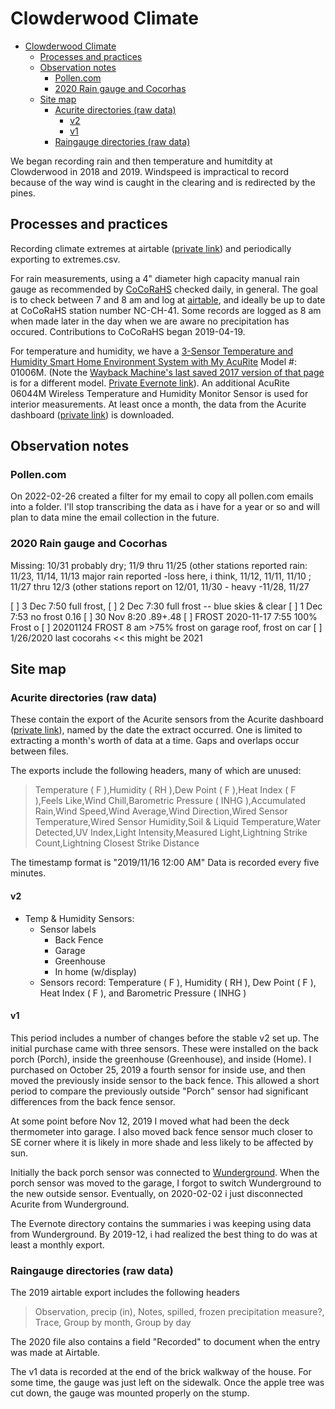 # Clowderwood Climate

- [Clowderwood Climate](#clowderwood-climate)
  - [Processes and practices](#processes-and-practices)
  - [Observation notes](#observation-notes)
    - [Pollen.com](#pollencom)
    - [2020 Rain gauge and Cocorhas](#2020-rain-gauge-and-cocorhas)
  - [Site map](#site-map)
    - [Acurite directories (raw data)](#acurite-directories-raw-data)
      - [v2](#v2)
      - [v1](#v1)
    - [Raingauge directories (raw data)](#raingauge-directories-raw-data)

We began recording rain and then temperature and humitdity at Clowderwood in 2018 and 2019. Windspeed is impractical to record because of the way wind is caught in the clearing and is redirected by the pines.

## Processes and practices

Recording climate extremes at airtable ([private link](https://airtable.com/tblGdP3Iq4ST0KGyF/viwoJZrH9rx84CDb3?blocks=hide)) and periodically exporting to extremes.csv.

For rain measurements, using a 4" diameter high capacity manual rain gauge as recommended by [CoCoRaHS](https://www.cocorahs.org/) checked daily, in general. The goal is to check between 7 and 8 am and log at [airtable](https://airtable.com/shr0qeDlQyZvvLDNt), and ideally be up to date at CoCoRaHS station number NC-CH-41. Some records are logged as 8 am when made later in the day when we are aware no precipitation has occured. Contributions to CoCoRaHS began 2019-04-19.

For temperature and humidity, we have a [3-Sensor Temperature and Humidity Smart Home Environment System with My AcuRite](https://www.acurite.com/environment-system-with-temperature-and-humidity-01059.html)
Model #: 01006M. (Note the [Wayback Machine's last saved 2017 version of that page](https://www.acurite.com/environment-system-with-temperature-and-humidity-01059.html) is for a different model. [Private Evernote link](https://www.evernote.com/shard/s6/nl/757910/f52ba591-3caa-4a91-a629-9fe7e0a55157/)). An additional AcuRite 06044M Wireless Temperature and Humidity Monitor Sensor is used for interior measurements. At least once a month, the data from the Acurite dashboard ([private link](https://www.myacurite.com/#/dashboard/922231)) is downloaded.

## Observation notes

### Pollen.com

On 2022-02-26 created a filter for my email to copy all pollen.com emails into a folder. I'll stop transcribing the data as i have for a year or so and will plan to data mine the email collection in the future.

### 2020 Rain gauge and Cocorhas

Missing: 10/31 probably dry; 11/9 thru 11/25 (other stations reported rain: 11/23, 11/14, 11/13 major rain reported -loss here, i think, 11/12, 11/11, 11/10 ; 11/27 thru 12/3 (other stations report on 12/01, 11/30 - heavy -11/28, 11/27 


[ ] 3 Dec 7:50 full frost,
[ ] 2 Dec 7:30 full frost -- blue skies & clear
[ ] 1 Dec 7:53 no frost 0.16
[ ] 30 Nov 8:20 .89+.48
[ ] FROST 2020-11-17 7:55  100% Frost o
[ ] 20201124 FROST 8 am >75% frost on garage roof, frost on car
[ ] 1/26/2020 last cocorahs << this might be 2021 

## Site map

### Acurite directories (raw data)

These contain the export of the Acurite sensors from the Acurite dashboard ([private link](https://www.myacurite.com/#/dashboard/922231)), named by the date the extract occurred. One is limited to extracting a month's worth of data at a time. Gaps and overlaps occur between files.

The exports include the following headers, many of which are unused:

> Temperature ( F ),Humidity ( RH ),Dew Point ( F ),Heat Index ( F ),Feels Like,Wind Chill,Barometric Pressure ( INHG ),Accumulated Rain,Wind Speed,Wind Average,Wind Direction,Wired Sensor Temperature,Wired Sensor Humidity,Soil & Liquid Temperature,Water Detected,UV Index,Light Intensity,Measured Light,Lightning Strike Count,Lightning Closest Strike Distance

The timestamp format is "2019/11/16 12:00 AM"  Data is recorded every five minutes.

#### v2

- Temp & Humidity Sensors:
  - Sensor labels  
    - Back Fence
    - Garage
    - Greenhouse
    - In home  (w/display)
  - Sensors record: Temperature ( F ), Humidity ( RH ), Dew Point ( F ), Heat Index ( F ), and Barometric Pressure ( INHG )

#### v1

This period includes a number of changes before the stable v2 set up. The initial purchase came with three sensors. These were installed on the back porch (Porch), inside the greenhouse (Greenhouse), and inside (Home).  I purchased  on October 25, 2019 a fourth sensor for inside use, and then moved the previously inside sensor to the back fence. This allowed a short period to compare the previously outside "Porch" sensor had significant differences from the back fence sensor.

At some point before Nov 12, 2019 I moved what had been the deck thermometer into garage. I also moved back fence sensor much closer to SE corner where it is likely in more shade and less likely to be affected by sun.

Initially the back porch sensor was connected to [Wunderground](https://www.wunderground.com/dashboard/pws/KNCPITTS52/graph/2019-08-31/2019-08-31/monthly). When the porch sensor was moved to the garage, I forgot to switch Wunderground to the new outside sensor. Eventually, on 2020-02-02 i just disconnected Acurite from Wunderground.

The Evernote directory contains the summaries i was keeping using data from Wunderground. By 2019-12, i had realized the best thing to do was at least a monthly export.

### Raingauge directories (raw data)

The 2019 airtable export includes the following headers
> Observation, precip (in), Notes, spilled, frozen precipitation measure?, Trace, Group by month, Group by day

The 2020 file also contains a field "Recorded" to document when the entry was made at Airtable.

The v1 data is recorded at the end of the brick walkway of the house. For some time, the gauge was just left on the sidewalk. Once the apple tree was cut down, the gauge was mounted properly on the stump.
